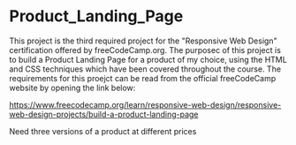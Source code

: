 # Product_Landing_Page

This project is the third required project for the "Responsive Web Design" certification offered by freeCodeCamp.org. The purposec of this project is to build a Product Landing Page for a product of my choice, using the HTML and CSS techniques which have been covered throughout the course. The requirements for this proejct can be read from the official freeCodeCamp website by opening the link below:

https://www.freecodecamp.org/learn/responsive-web-design/responsive-web-design-projects/build-a-product-landing-page

Need three versions of a product at different prices
